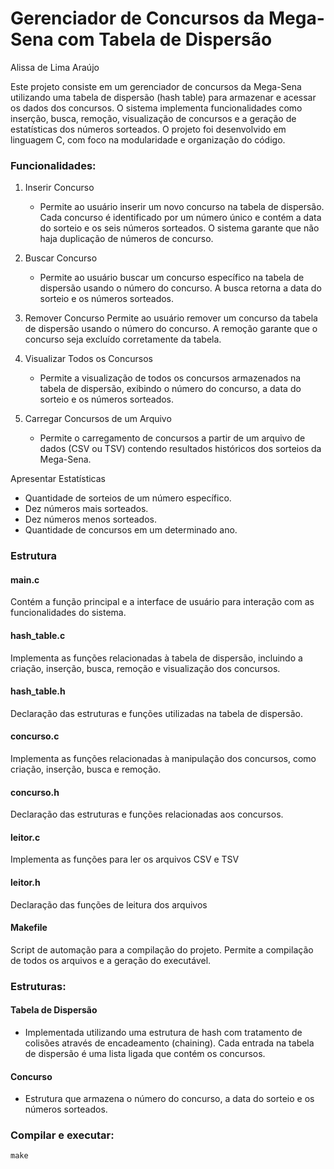 # Gerenciador de Concursos da Mega-Sena com Tabela de Dispersão
Alissa de Lima Araújo

Este projeto consiste em um gerenciador de concursos da Mega-Sena utilizando uma tabela de dispersão (hash table) para armazenar e acessar os dados dos concursos. O sistema implementa funcionalidades como inserção, busca, remoção, visualização de concursos e a geração de estatísticas dos números sorteados. O projeto foi desenvolvido em linguagem C, com foco na modularidade e organização do código.

### Funcionalidades:
1. Inserir Concurso
    - Permite ao usuário inserir um novo concurso na tabela de dispersão. Cada concurso é identificado por um número único e contém a data do sorteio e os seis números sorteados. O sistema garante que não haja duplicação de números de concurso.

2. Buscar Concurso
    - Permite ao usuário buscar um concurso específico na tabela de dispersão usando o número do concurso. A busca retorna a data do sorteio e os números sorteados.

3. Remover Concurso
    Permite ao usuário remover um concurso da tabela de dispersão usando o número do concurso. A remoção garante que o concurso seja excluído corretamente da tabela.

4. Visualizar Todos os Concursos
    - Permite a visualização de todos os concursos armazenados na tabela de dispersão, exibindo o número do concurso, a data do sorteio e os números sorteados.

5. Carregar Concursos de um Arquivo
    - Permite o carregamento de concursos a partir de um arquivo de dados (CSV ou TSV) contendo resultados históricos dos sorteios da Mega-Sena.

Apresentar Estatísticas
- Quantidade de sorteios de um número específico.
- Dez números mais sorteados.
- Dez números menos sorteados.
- Quantidade de concursos em um determinado ano.

### Estrutura
#### main.c
Contém a função principal e a interface de usuário para interação com as funcionalidades do sistema.

#### hash_table.c
Implementa as funções relacionadas à tabela de dispersão, incluindo a criação, inserção, busca, remoção e visualização dos concursos.

#### hash_table.h
Declaração das estruturas e funções utilizadas na tabela de dispersão.

#### concurso.c
Implementa as funções relacionadas à manipulação dos concursos, como criação, inserção, busca e remoção.

#### concurso.h
Declaração das estruturas e funções relacionadas aos concursos.

#### leitor.c
Implementa as funções para ler os arquivos CSV e TSV

#### leitor.h
Declaração das funções de leitura dos arquivos

#### Makefile
Script de automação para a compilação do projeto. Permite a compilação de todos os arquivos e a geração do executável.

### Estruturas:
#### Tabela de Dispersão
- Implementada utilizando uma estrutura de hash com tratamento de colisões através de encadeamento (chaining). Cada entrada na tabela de dispersão é uma lista ligada que contém os concursos.

#### Concurso
- Estrutura que armazena o número do concurso, a data do sorteio e os números sorteados.

### Compilar e executar:
```console
make
```